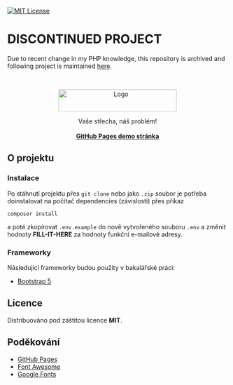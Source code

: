 [![MIT License][license-shield]][license-url]

# DISCONTINUED PROJECT
Due to recent change in my PHP knowledge, this repository is archived and following project is maintained [here](https://github.com/martinoak/jirfa).
<!-- PROJECT LOGO -->
<br />
<p align="center">
  <a><img src="https://github.com/MarvelousMartin/jirfa/blob/master/assets/images/logoJPG.jpg?raw=true" alt="Logo" width="270" height="50"></a>
  <p align="center">
    Vaše střecha, náš problém!
    <br>
    <br>
    <a href="https://marvelousmartin.github.io/thesis-deploy"><strong>GitHub Pages demo stránka</strong></a><br>
  </p>
</p>


## O projektu
### Instalace
Po stáhnutí projektu přes `git clone` nebo jako `.zip` soubor je potřeba doinstalovat na počítač
dependencies (závislosti) přes příkaz

```composer install```

a poté zkopírovat `.env.example` do nově vytvořeného souboru `.env` a změnit hodnoty **FILL-IT-HERE** za hodnoty funkční
e-mailové adresy. 

### Frameworky

Následující frameworky budou použity v bakalářské práci:
* [Bootstrap 5](https://getbootstrap.com)

## Licence

Distribuováno pod záštitou licence **MIT**.

<!-- ACKNOWLEDGEMENTS -->
## Poděkování
* [GitHub Pages](https://pages.github.com)
* [Font Awesome](https://fontawesome.com)
* [Google Fonts](https://fonts.google.com)



<!-- MARKDOWN LINKS & IMAGES -->
[license-shield]: https://img.shields.io/github/license/othneildrew/Best-README-Template.svg?style=for-the-badge
[license-url]: https://github.com/othneildrew/Best-README-Template/blob/master/LICENSE.txt
